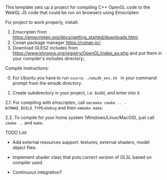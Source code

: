This template sets up a project for compiling C++ OpenGL code to the WebGL JS code that could be run on browsers using Emscripten.

For project to work properly, install:
1) Emscripten from https://emscripten.org/docs/getting_started/downloads.html;
2) Conan package manager https://conan.io/;
3) Download GLES2 includes from https://www.khronos.org/registry/OpenGL/index_es.php and put them in your compiler's includes directory;

Compile instructions:

0. For Ubuntu you have to run `source ./emsdk_env.sh ` in your command prompt from the emsdk directory.

1. Create subdirectory in your project, i.e. build, and enter into it.

2.1. For compiling with emscripten, call ``emcmake cmake .. -DCMAKE_BUILD_TYPE=Debug`` and then ``emmake make``.

2.2. To compile for your home system (Windows/Linux/MacOS), just call ``cmake ..`` and ``make``.

TODO List:

* Add external resources support: textures, external shaders, model object files.

* Implement shader class that puts correct version of GLSL based on compiler used.

* Continuous integration?
